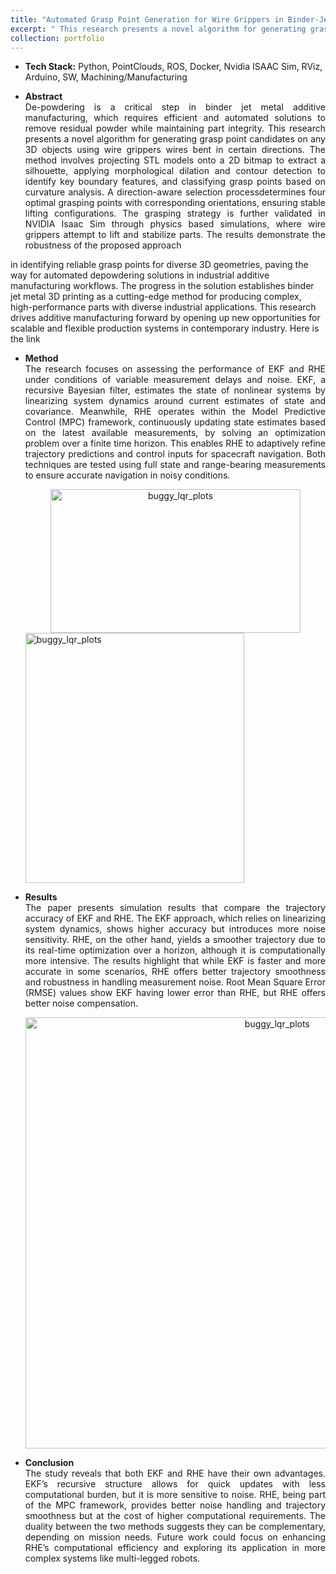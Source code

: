 ```yaml
---
title: "Automated Grasp Point Generation for Wire Grippers in Binder-Jet Metal Additive Manufacturing"
excerpt: " This research presents a novel algorithm for generating grasp point candidates on any 3D objects using wire grippers <br/><img src='https://wangqihan2000.github.io/wqh.github.io/images/setup.png'>"
collection: portfolio
---
```


* <b>Tech Stack:</b> Python, PointClouds, ROS, Docker, Nvidia ISAAC Sim, RViz, Arduino, SW, Machining/Manufacturing

* <p style="text-align: justify;"><b>Abstract</b><br>De-powdering is a critical step in binder jet metal additive manufacturing, which requires efficient and automated solutions to remove residual powder while maintaining part integrity. This research presents a novel algorithm for generating grasp point candidates on any 3D objects using wire grippers wires bent in certain directions. The method involves projecting STL models onto a 2D bitmap to extract a silhouette, applying morphological dilation and contour detection to identify key boundary features, and classifying grasp points based on curvature analysis. A direction-aware selection processdetermines four optimal grasping points with corresponding orientations, ensuring stable lifting configurations. The grasping strategy is further validated in NVIDIA Isaac Sim through physics based simulations, where wire grippers attempt to lift and stabilize parts. The results demonstrate the robustness of the proposed approach
in identifying reliable grasp points for diverse 3D geometries, paving the way for automated depowdering solutions in industrial additive manufacturing workflows. The progress in the solution establishes binder jet metal 3D printing as a cutting-edge method for producing complex, high-performance parts with diverse industrial applications. This research drives additive manufacturing forward by opening up new opportunities for scalable and flexible production systems in contemporary industry. Here is the link</p>
  
* <p style="text-align: justify;"><b>Method</b><br>The research focuses on assessing the performance of EKF and RHE under conditions of variable measurement delays and noise. EKF, a recursive Bayesian filter, estimates the state of nonlinear systems by linearizing system dynamics around current estimates of state and covariance. Meanwhile, RHE operates within the Model Predictive Control (MPC) framework, continuously updating state estimates based on the latest available measurements, by solving an optimization problem over a finite time horizon. This enables RHE to adaptively refine trajectory predictions and control inputs for spacecraft navigation. Both techniques are tested using full state and range-bearing measurements to ensure accurate navigation in noisy conditions.</p>

    <div style="text-align:center">
    <img src="https://wangqihan2000.github.io/wqh.github.io/images/MPC.PNG" alt="buggy_lqr_plots" style="width:400px;height:230px;">
    </div>
    
    <img src="https://wangqihan2000.github.io/wqh.github.io/images/EKF_RHE.PNG" alt="buggy_lqr_plots" style="width:350px;height:400px;">
    </div>
    
* <p style="text-align: justify;"><b>Results</b><br>The paper presents simulation results that compare the trajectory accuracy of EKF and RHE. The EKF approach, which relies on linearizing system dynamics, shows higher accuracy but introduces more noise sensitivity. RHE, on the other hand, yields a smoother trajectory due to its real-time optimization over a horizon, although it is computationally more intensive. The results highlight that while EKF is faster and more accurate in some scenarios, RHE offers better trajectory smoothness and robustness in handling measurement noise. Root Mean Square Error (RMSE) values show EKF having lower error than RHE, but RHE offers better noise compensation.</p>

    <div style="text-align:center">
    <img src="https://wangqihan2000.github.io/wqh.github.io/images/traj.PNG" alt="buggy_lqr_plots" style="width:790px;height:690px;">
    </div>

* <p style="text-align: justify;"><b>Conclusion</b><br>The study reveals that both EKF and RHE have their own advantages. EKF’s recursive structure allows for quick updates with less computational burden, but it is more sensitive to noise. RHE, being part of the MPC framework, provides better noise handling and trajectory smoothness but at the cost of higher computational requirements. The duality between the two methods suggests they can be complementary, depending on mission needs. Future work could focus on enhancing RHE’s computational efficiency and exploring its application in more complex systems like multi-legged robots.</p>
